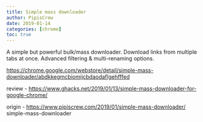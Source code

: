 ```yaml
---
title: Simple mass downloader
author: PipisCrew
date: 2019-01-14
categories: [chrome]
toc: true
---
```


A simple but powerful bulk/mass downloader. Download links from multiple tabs at once. Advanced filtering & multi-renaming options.

https://chrome.google.com/webstore/detail/simple-mass-downloader/abdkkegmcbiomijcbdaodaflgehfffed

review - https://www.ghacks.net/2019/01/13/simple-mass-downloader-for-google-chrome/

origin - https://www.pipiscrew.com/2019/01/simple-mass-downloader/ simple-mass-downloader